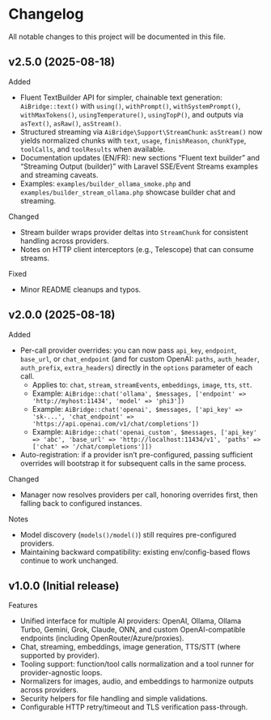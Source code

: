 # Changelog

All notable changes to this project will be documented in this file.

## v2.5.0 (2025-08-18)

Added

- Fluent TextBuilder API for simpler, chainable text generation: `AiBridge::text()` with `using()`, `withPrompt()`, `withSystemPrompt()`, `withMaxTokens()`, `usingTemperature()`, `usingTopP()`, and outputs via `asText()`, `asRaw()`, `asStream()`.
- Structured streaming via `AiBridge\Support\StreamChunk`: `asStream()` now yields normalized chunks with `text`, `usage`, `finishReason`, `chunkType`, `toolCalls`, and `toolResults` when available.
- Documentation updates (EN/FR): new sections “Fluent text builder” and “Streaming Output (builder)” with Laravel SSE/Event Streams examples and streaming caveats.
- Examples: `examples/builder_ollama_smoke.php` and `examples/builder_stream_ollama.php` showcase builder chat and streaming.

Changed

- Stream builder wraps provider deltas into `StreamChunk` for consistent handling across providers.
- Notes on HTTP client interceptors (e.g., Telescope) that can consume streams.

Fixed

- Minor README cleanups and typos.

## v2.0.0 (2025-08-18)

Added

- Per-call provider overrides: you can now pass `api_key`, `endpoint`, `base_url`, or `chat_endpoint` (and for custom OpenAI: `paths`, `auth_header`, `auth_prefix`, `extra_headers`) directly in the `options` parameter of each call.
  - Applies to: `chat`, `stream`, `streamEvents`, `embeddings`, `image`, `tts`, `stt`.
  - Example: `AiBridge::chat('ollama', $messages, ['endpoint' => 'http://myhost:11434', 'model' => 'phi3'])`
  - Example: `AiBridge::chat('openai', $messages, ['api_key' => 'sk-...', 'chat_endpoint' => 'https://api.openai.com/v1/chat/completions'])`
  - Example: `AiBridge::chat('openai_custom', $messages, ['api_key' => 'abc', 'base_url' => 'http://localhost:11434/v1', 'paths' => ['chat' => '/chat/completions']])`
- Auto-registration: if a provider isn’t pre-configured, passing sufficient overrides will bootstrap it for subsequent calls in the same process.

Changed

- Manager now resolves providers per call, honoring overrides first, then falling back to configured instances.

Notes

- Model discovery (`models()/model()`) still requires pre-configured providers.
- Maintaining backward compatibility: existing env/config-based flows continue to work unchanged.

## v1.0.0 (Initial release)

Features

- Unified interface for multiple AI providers: OpenAI, Ollama, Ollama Turbo, Gemini, Grok, Claude, ONN, and custom OpenAI-compatible endpoints (including OpenRouter/Azure/proxies).
- Chat, streaming, embeddings, image generation, TTS/STT (where supported by provider).
- Tooling support: function/tool calls normalization and a tool runner for provider-agnostic loops.
- Normalizers for images, audio, and embeddings to harmonize outputs across providers.
- Security helpers for file handling and simple validations.
- Configurable HTTP retry/timeout and TLS verification pass-through.
